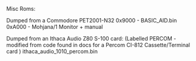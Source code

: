 

Misc Roms:

Dumped from a Commodore PET2001-N32
0x9000 - BASIC_AID.bin
0xA000 - Mohjana/1 Monitor + manual

Dumped from an Ithaca Audio Z80 S-100 card:
(Labelled PERCOM - modified from code found in docs for a Percom CI-812 Cassette/Terminal card )
ithaca_audio_1010_percom.bin



